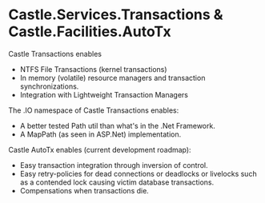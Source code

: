 # Castle.Services.Transactions & Castle.Facilities.AutoTx

Castle Transactions enables

 * NTFS File Transactions (kernel transactions)
 * In memory (volatile) resource managers and transaction synchronizations.
 * Integration with Lightweight Transaction Managers

The .IO namespace of Castle Transactions enables:

 * A better tested Path util than what's in the .Net Framework.
 * A MapPath (as seen in ASP.Net) implementation.
 
Castle AutoTx enables (current development roadmap):

 * Easy transaction integration through inversion of control.
 * Easy retry-policies for dead connections or deadlocks or livelocks such as a contended lock causing victim database transactions.
 * Compensations when transactions die.
